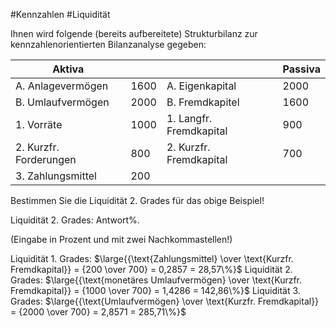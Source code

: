 #Kennzahlen #Liquidität

Ihnen wird folgende (bereits aufbereitete) Strukturbilanz zur kennzahlenorientierten Bilanzanalyse gegeben:

| Aktiva                 |      |                         | Passiva |
| ---------------------- | ---- | ----------------------- | ------- |
| A. Anlagevermögen      | 1600 | A. Eigenkapital         | 2000    |
| B. Umlaufvermögen      | 2000 | B. Fremdkapitel         | 1600    |
| 1. Vorräte             | 1000 | 1. Langfr. Fremdkapital | 900     |
| 2. Kurzfr. Forderungen | 800  | 2. Kurzfr. Fremdkapital | 700     |
| 3. Zahlungsmittel      | 200  |                         |         |


Bestimmen Sie die Liquidität 2. Grades für das obige Beispiel!  
  
Liquidität 2. Grades: Antwort%.  

(Eingabe in Prozent und mit zwei Nachkommastellen!)

Liquidität 1. Grades:  $\large{{\text{Zahlungsmittel} \over \text{Kurzfr. Fremdkapital}} = {200 \over 700} = 0,2857 = 28,57\%}$ 
Liquidität 2. Grades:  $\large{{\text{monetäres Umlaufvermögen} \over \text{Kurzfr. Fremdkapital}} = {1000 \over 700} = 1,4286 = 142,86\%}$ 
Liquidität 3. Grades:  $\large{{\text{Umlaufvermögen} \over \text{Kurzfr. Fremdkapital}} = {2000 \over 700} = 2,8571 = 285,71\%}$ 

